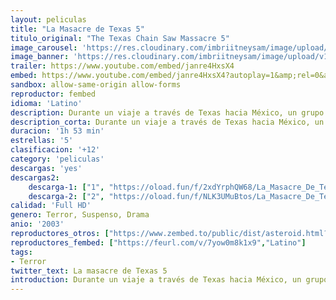 ```yaml
---
layout: peliculas
title: "La Masacre de Texas 5"
titulo_original: "The Texas Chain Saw Massacre 5"
image_carousel: 'https://res.cloudinary.com/imbriitneysam/image/upload/v1546116151/TEXAS5-POSTER-min.jpg'
image_banner: 'https://res.cloudinary.com/imbriitneysam/image/upload/v1546116152/TEXAS5-BANNER-min.jpg'
trailer: https://www.youtube.com/embed/janre4HxsX4
embed: https://www.youtube.com/embed/janre4HxsX4?autoplay=1&amp;rel=0&amp;hd=1&border=0&wmode=opaque&enablejsapi=1&modestbranding=1&controls=1&showinfo=0
sandbox: allow-same-origin allow-forms
reproductor: fembed
idioma: 'Latino'
description: Durante un viaje a través de Texas hacia México, un grupo de jóvenes recogen a una autoestopista llena de sangre que dice haber sido atacada y ser la única superviviente de una masacre sucedida la noche anterior en una casa cercana...Remake del clásico de terror de Tobe Hooper de 1974, de mismo título.
description_corta: Durante un viaje a través de Texas hacia México, un grupo de jóvenes recogen a una autoestopista llena de sangre que dice haber sido atacada y ser la única superviviente de una masacre sucedida la noche anterior en una casa.
duracion: '1h 53 min'
estrellas: '5'
clasificacion: '+12'
category: 'peliculas'
descargas: 'yes'
descargas2:
    descarga-1: ["1", "https://oload.fun/f/2xdYrphQW68/La_Masacre_De_Texas_%282003%29_Brrip.720.lat.mp4", "https://www.google.com/s2/favicons?domain=openload.co","OpenLoad","https://res.cloudinary.com/imbriitneysam/image/upload/v1541473684/mexico.png", "Latino", "Full HD"]
    descarga-2: ["2", "https://oload.fun/f/NLK3UMuBtos/La_Masacre_De_Texas_%282003%29_Brrip.720.lat.mp4", "https://www.google.com/s2/favicons?domain=openload.co","OpenLoad","https://res.cloudinary.com/imbriitneysam/image/upload/v1541473684/mexico.png", "Latino", "Full HD"]
calidad: 'Full HD'
genero: Terror, Suspenso, Drama
anio: '2003'
reproductores_otros: ["https://www.zembed.to/public/dist/asteroid.html?id=5c4f99c3787a6423643e45595686fab9&title=The%20Texas%20Chainsaw%20Massacre","Latino","https://movcloud.net/embed/gi-8NOdVeWQL","Latino"]
reproductores_fembed: ["https://feurl.com/v/7yow0m8k1x9","Latino"]
tags:
- Terror
twitter_text: La masacre de Texas 5
introduction: Durante un viaje a través de Texas hacia México, un grupo de jóvenes recogen a una autoestopista llena de sangre que dice haber sido atacada y ser la única superviviente de una masacre sucedida la noche anterior en una casa...
---
```



 







